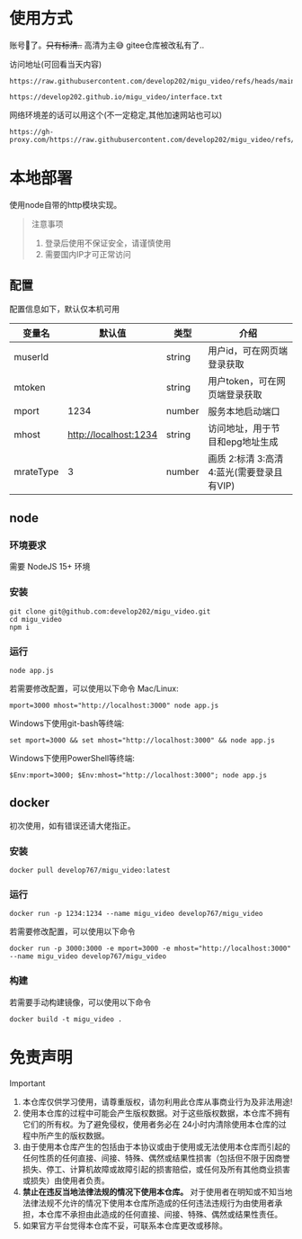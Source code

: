# 使用方式

账号🐔了。~~只有标清..~~ 高清为主😅 gitee仓库被改私有了..

访问地址(可回看当天内容)

```
https://raw.githubusercontent.com/develop202/migu_video/refs/heads/main/interface.txt

https://develop202.github.io/migu_video/interface.txt
```

网络环境差的话可以用这个(不一定稳定,其他加速网站也可以)

```
https://gh-proxy.com/https://raw.githubusercontent.com/develop202/migu_video/refs/heads/main/interface.txt
```

# 本地部署

使用node自带的http模块实现。

> 注意事项
>
> 1. 登录后使用不保证安全，请谨慎使用
> 1. 需要国内IP才可正常访问

## 配置

配置信息如下，默认仅本机可用

| 变量名    | 默认值                  | 类型   | 介绍                                       |
| --------- | ----------------------- | ------ | ------------------------------------------ |
| muserId   |                         | string | 用户id，可在网页端登录获取                 |
| mtoken    |                         | string | 用户token，可在网页端登录获取              |
| mport     | 1234                    | number | 服务本地启动端口                           |
| mhost     | <http://localhost:1234> | string | 访问地址，用于节目和epg地址生成            |
| mrateType | 3                       | number | 画质 2:标清 3:高清 4:蓝光(需要登录且有VIP) |

## node

### 环境要求

需要 NodeJS 15+ 环境

### 安装

```shell
git clone git@github.com:develop202/migu_video.git
cd migu_video
npm i
```

### 运行

```shell
node app.js
```

若需要修改配置，可以使用以下命令
Mac/Linux:

```shell
mport=3000 mhost="http://localhost:3000" node app.js
```

Windows下使用git-bash等终端:

```shell
set mport=3000 && set mhost="http://localhost:3000" && node app.js
```

Windows下使用PowerShell等终端:

```shell
$Env:mport=3000; $Env:mhost="http://localhost:3000"; node app.js
```

## docker

初次使用，如有错误还请大佬指正。

### 安装

```shell
docker pull develop767/migu_video:latest
```

### 运行

```shell
docker run -p 1234:1234 --name migu_video develop767/migu_video
```

若需要修改配置，可以使用以下命令

```shell
docker run -p 3000:3000 -e mport=3000 -e mhost="http://localhost:3000" --name migu_video develop767/migu_video
```

### 构建

若需要手动构建镜像，可以使用以下命令

```shell
docker build -t migu_video .
```

# 免责声明

> [!important]
>
> 1. 本仓库仅供学习使用，请尊重版权，请勿利用此仓库从事商业行为及非法用途!
> 2. 使用本仓库的过程中可能会产生版权数据。对于这些版权数据，本仓库不拥有它们的所有权。为了避免侵权，使用者务必在 24小时内清除使用本仓库的过程中所产生的版权数据。
> 3. 由于使用本仓库产生的包括由于本协议或由于使用或无法使用本仓库而引起的任何性质的任何直接、间接、特殊、偶然或结果性损害（包括但不限于因商誉损失、停工、计算机故障或故障引起的损害赔偿，或任何及所有其他商业损害或损失）由使用者负责。
> 4. **禁止在违反当地法律法规的情况下使用本仓库。** 对于使用者在明知或不知当地法律法规不允许的情况下使用本仓库所造成的任何违法违规行为由使用者承担，本仓库不承担由此造成的任何直接、间接、特殊、偶然或结果性责任。
> 5. 如果官方平台觉得本仓库不妥，可联系本仓库更改或移除。

